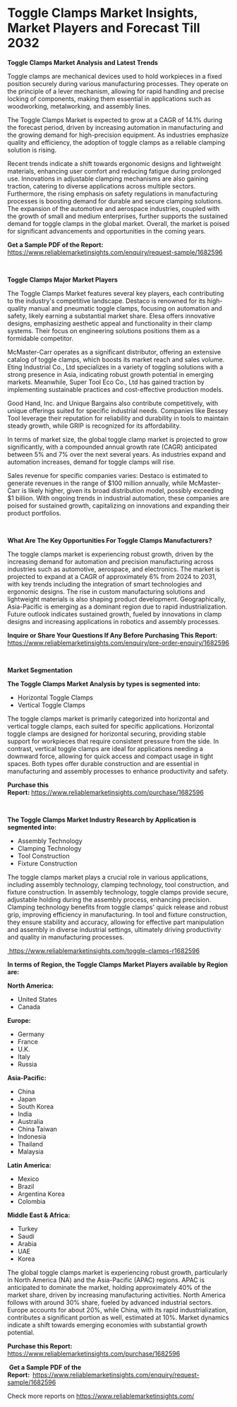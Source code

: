 <p><h1>Toggle Clamps Market Insights, Market Players and Forecast Till 2032</h1></p><p><strong>Toggle Clamps Market Analysis and Latest Trends</strong></p>
<p><p>Toggle clamps are mechanical devices used to hold workpieces in a fixed position securely during various manufacturing processes. They operate on the principle of a lever mechanism, allowing for rapid handling and precise locking of components, making them essential in applications such as woodworking, metalworking, and assembly lines. </p><p>The Toggle Clamps Market is expected to grow at a CAGR of 14.1% during the forecast period, driven by increasing automation in manufacturing and the growing demand for high-precision equipment. As industries emphasize quality and efficiency, the adoption of toggle clamps as a reliable clamping solution is rising. </p><p>Recent trends indicate a shift towards ergonomic designs and lightweight materials, enhancing user comfort and reducing fatigue during prolonged use. Innovations in adjustable clamping mechanisms are also gaining traction, catering to diverse applications across multiple sectors. Furthermore, the rising emphasis on safety regulations in manufacturing processes is boosting demand for durable and secure clamping solutions. The expansion of the automotive and aerospace industries, coupled with the growth of small and medium enterprises, further supports the sustained demand for toggle clamps in the global market. Overall, the market is poised for significant advancements and opportunities in the coming years.</p></p>
<p><strong>Get a Sample PDF of the Report:&nbsp;</strong> <a href="https://www.reliablemarketinsights.com/enquiry/request-sample/1682596?utm_campaign=2953&utm_medium=2&utm_source=Github&utm_content=ia&utm_term=08042025&utm_id=toggle-clamps">https://www.reliablemarketinsights.com/enquiry/request-sample/1682596</a></p>
<p>&nbsp;</p>
<p><strong>Toggle Clamps Major Market Players</strong></p>
<p><p>The Toggle Clamps Market features several key players, each contributing to the industry's competitive landscape. Destaco is renowned for its high-quality manual and pneumatic toggle clamps, focusing on automation and safety, likely earning a substantial market share. Elesa offers innovative designs, emphasizing aesthetic appeal and functionality in their clamp systems. Their focus on engineering solutions positions them as a formidable competitor.</p><p>McMaster-Carr operates as a significant distributor, offering an extensive catalog of toggle clamps, which boosts its market reach and sales volume. Eting Industrial Co., Ltd specializes in a variety of toggling solutions with a strong presence in Asia, indicating robust growth potential in emerging markets. Meanwhile, Super Tool Eco Co., Ltd has gained traction by implementing sustainable practices and cost-effective production models.</p><p>Good Hand, Inc. and Unique Bargains also contribute competitively, with unique offerings suited for specific industrial needs. Companies like Bessey Tool leverage their reputation for reliability and durability in tools to maintain steady growth, while GRIP is recognized for its affordability.</p><p>In terms of market size, the global toggle clamp market is projected to grow significantly, with a compounded annual growth rate (CAGR) anticipated between 5% and 7% over the next several years. As industries expand and automation increases, demand for toggle clamps will rise.</p><p>Sales revenue for specific companies varies: Destaco is estimated to generate revenues in the range of $100 million annually, while McMaster-Carr is likely higher, given its broad distribution model, possibly exceeding $1 billion. With ongoing trends in industrial automation, these companies are poised for sustained growth, capitalizing on innovations and expanding their product portfolios.</p></p>
<p>&nbsp;</p>
<p><strong>What Are The Key Opportunities For Toggle Clamps Manufacturers?</strong></p>
<p><p>The toggle clamps market is experiencing robust growth, driven by the increasing demand for automation and precision manufacturing across industries such as automotive, aerospace, and electronics. The market is projected to expand at a CAGR of approximately 6% from 2024 to 2031, with key trends including the integration of smart technologies and ergonomic designs. The rise in custom manufacturing solutions and lightweight materials is also shaping product development. Geographically, Asia-Pacific is emerging as a dominant region due to rapid industrialization. Future outlook indicates sustained growth, fueled by innovations in clamp designs and increasing applications in robotics and assembly processes.</p></p>
<p><strong>Inquire or Share Your Questions If Any Before Purchasing This Report:</strong> <a href="https://www.reliablemarketinsights.com/enquiry/pre-order-enquiry/1682596?utm_campaign=2953&utm_medium=2&utm_source=Github&utm_content=ia&utm_term=08042025&utm_id=toggle-clamps">https://www.reliablemarketinsights.com/enquiry/pre-order-enquiry/1682596</a></p>
<p>&nbsp;</p>
<p><strong>Market Segmentation</strong></p>
<p><strong>The Toggle Clamps Market Analysis by types is segmented into:</strong></p>
<p><ul><li>Horizontal Toggle Clamps</li><li>Vertical Toggle Clamps</li></ul></p>
<p><p>The toggle clamps market is primarily categorized into horizontal and vertical toggle clamps, each suited for specific applications. Horizontal toggle clamps are designed for horizontal securing, providing stable support for workpieces that require consistent pressure from the side. In contrast, vertical toggle clamps are ideal for applications needing a downward force, allowing for quick access and compact usage in tight spaces. Both types offer durable construction and are essential in manufacturing and assembly processes to enhance productivity and safety.</p></p>
<p><strong>Purchase this Report:&nbsp;</strong><a href="https://www.reliablemarketinsights.com/purchase/1682596?utm_campaign=2953&utm_medium=2&utm_source=Github&utm_content=ia&utm_term=08042025&utm_id=toggle-clamps">https://www.reliablemarketinsights.com/purchase/1682596</a></p>
<p>&nbsp;</p>
<p><strong>The Toggle Clamps Market Industry Research by Application is segmented into:</strong></p>
<p><ul><li>Assembly Technology</li><li>Clamping Technology</li><li>Tool Construction</li><li>Fixture Construction</li></ul></p>
<p><p>The toggle clamps market plays a crucial role in various applications, including assembly technology, clamping technology, tool construction, and fixture construction. In assembly technology, toggle clamps provide secure, adjustable holding during the assembly process, enhancing precision. Clamping technology benefits from toggle clamps' quick release and robust grip, improving efficiency in manufacturing. In tool and fixture construction, they ensure stability and accuracy, allowing for effective part manipulation and assembly in diverse industrial settings, ultimately driving productivity and quality in manufacturing processes.</p></p>
<p><a href="https://www.reliablemarketinsights.com/toggle-clamps-r1682596?utm_campaign=2953&utm_medium=2&utm_source=Github&utm_content=ia&utm_term=08042025&utm_id=toggle-clamps">&nbsp;https://www.reliablemarketinsights.com/toggle-clamps-r1682596</a></p>
<p><strong>In terms of Region, the Toggle Clamps Market Players available by Region are:</strong></p>
<p>
    <p> <strong> North America: </strong>
        <ul>
            <li>United States</li>
            <li>Canada</li>
        </ul>
        </p> 
    <p> <strong> Europe: </strong>
        <ul>
            <li>Germany</li>
            <li>France</li>
            <li>U.K.</li>
            <li>Italy</li>
            <li>Russia</li>
        </ul>
        </p> 
    <p> <strong> Asia-Pacific: </strong>
        <ul>
            <li>China</li>
            <li>Japan</li>
            <li>South Korea</li>
            <li>India</li>
            <li>Australia</li>
            <li>China Taiwan</li>
            <li>Indonesia</li>
            <li>Thailand</li>
            <li>Malaysia</li>
        </ul>
        </p> 
    <p> <strong> Latin America: </strong>
        <ul>
            <li>Mexico</li>
            <li>Brazil</li>
            <li>Argentina Korea</li>
            <li>Colombia</li>
        </ul>
        </p> 
    <p> <strong> Middle East & Africa: </strong>
        <ul>
            <li>Turkey</li>
            <li>Saudi</li>
            <li>Arabia</li>
            <li>UAE</li>
            <li>Korea</li>
        </ul>
    </p>
    </p>
<p><p>The global toggle clamps market is experiencing robust growth, particularly in North America (NA) and the Asia-Pacific (APAC) regions. APAC is anticipated to dominate the market, holding approximately 40% of the market share, driven by increasing manufacturing activities. North America follows with around 30% share, fueled by advanced industrial sectors. Europe accounts for about 20%, while China, with its rapid industrialization, contributes a significant portion as well, estimated at 10%. Market dynamics indicate a shift towards emerging economies with substantial growth potential.</p></p>
<p><strong>Purchase this Report: </strong><a href="https://www.reliablemarketinsights.com/purchase/1682596?utm_campaign=2953&utm_medium=2&utm_source=Github&utm_content=ia&utm_term=08042025&utm_id=toggle-clamps">https://www.reliablemarketinsights.com/purchase/1682596</a></p>
<p>&nbsp;<strong>Get a Sample PDF of the Report:&nbsp;&nbsp;</strong><a href="https://www.reliablemarketinsights.com/enquiry/request-sample/1682596?utm_campaign=2953&utm_medium=2&utm_source=Github&utm_content=ia&utm_term=08042025&utm_id=toggle-clamps">https://www.reliablemarketinsights.com/enquiry/request-sample/1682596</a></p>
<p><strong></strong></p>
<p>Check more reports on <a href="https://www.reliablemarketinsights.com/?utm_campaign=2953&utm_medium=2&utm_source=Github&utm_content=ia&utm_term=08042025&utm_id=toggle-clamps">https://www.reliablemarketinsights.com/</a></p>